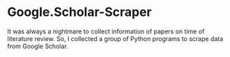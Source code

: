 # Google.Scholar-Scraper

It was always a nightmare to collect information of papers on time of literature review.
So, I collected a group of Python programs to scrape data from Google Scholar.

